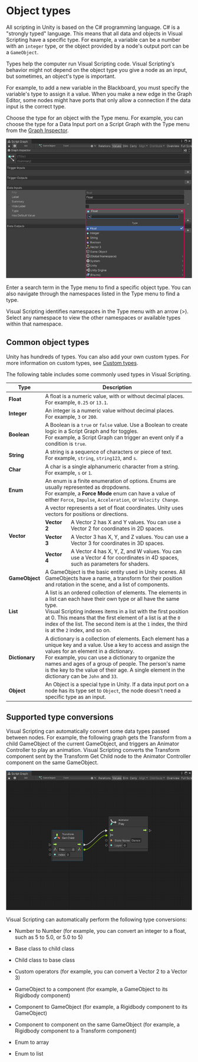 # Object types 

All scripting in Unity is based on the C# programming language. C# is a "strongly typed" language. This means that all data and objects in Visual Scripting have a specific type. For example, a variable can be a number with an `integer` type, or the object provided by a node's output port can be a `GameObject`. 

Types help the computer run Visual Scripting code. Visual Scripting's behavior might not depend on the object type you give a node as an input, but sometimes, an object's type is important. 

For example, to add a new variable in the Blackboard, you must specify the variable's type to assign it a value. When you make a new edge in the Graph Editor, some nodes might have ports that only allow a connection if the data input is the correct type. 

Choose the type for an object with the Type menu. For example, you can choose the type for a Data Input port on a Script Graph with the Type menu from the [Graph Inspector](vs-interface-overview.md#the-graph-inspector).

![An image of the Graph Inspector. A new port is being added to a graph, and the Type menu is open to choose a new type for the port.](images/vs-types-menu.png)

Enter a search term in the Type menu to find a specific object type. You can also navigate through the namespaces listed in the Type menu to find a type. 

Visual Scripting identifies namespaces in the Type menu with an arrow (>). Select any namespace to view the other namespaces or available types within that namespace. 

## Common object types

Unity has hundreds of types. You can also add your own custom types. For more information on custom types, see [Custom types](vs-custom-types.md).

The following table includes some commonly used types in Visual Scripting. 

<table>
<thead>
<tr>
<th><strong>Type</strong></th>
<th colspan="2"><strong>Description</strong></th>
</tr>
</thead>
<tbody>
<tr>
<td><strong>Float</strong></td>
<td colspan="2">A float is a numeric value, with or without decimal places. <br/>For example, <code>0.25</code> or <code>13.1</code>.</td>
</tr>
<tr>
<td><strong>Integer</strong></td>
<td colspan="2">An integer is a numeric value without decimal places. <br/>For example, <code>3</code> or <code>200</code>.</td>
</tr>
<tr>
<td><strong>Boolean</strong></td>
<td colspan="2"> A Boolean is a <code>true</code> or <code>false</code> value. Use a Boolean to create logic in a Script Graph and for toggles. <br/>For example, a Script Graph can trigger an event only if a condition is <code>true</code>.</td>
</tr>
<tr>
<td><strong>String</strong></td>
<td colspan="2">A string is a sequence of characters or piece of text. <br/>For example, <code>string</code>, <code>string123</code>, and <code>s</code>.</td>
</tr>
<tr>
<td><strong>Char</strong></td>
<td colspan="2">A char is a single alphanumeric character from a string. <br/>For example, <code>s</code> or <code>1</code>.</td>
</tr>
<tr>
<td><strong>Enum</strong></td>
<td colspan="2">An enum is a finite enumeration of options. Enums are usually represented as dropdowns. <br/>For example, a <strong>Force Mode</strong> enum can have a value of either <code>Force</code>, <code>Impulse</code>, <code>Acceleration</code>, or <code>Velocity Change</code>.</td>
</tr>
<tr>
<td rowspan="4"><strong>Vector</strong></td>
<td colspan="2">A vector represents a set of float coordinates. Unity uses vectors for positions or directions.</td>
</tr>
<tr>
<td><strong>Vector 2</strong></td>
<td>A Vector 2 has X and Y values. You can use a Vector 2 for coordinates in 2D spaces.</td>
</tr>
<tr>
<td><strong>Vector 3</strong></td>
<td>A Vector 3 has X, Y, and Z values. You can use a Vector 3 for coordinates in 3D spaces.</td>
</tr>
<tr>
<td><strong>Vector 4</strong></td>
<td>A Vector 4 has X, Y, Z, and W values. You can use a Vector 4 for coordinates in 4D spaces, such as parameters for shaders.</td>
</tr>
<tr>
<td><strong>GameObject</strong></td>
<td colspan="2">A GameObject is the basic entity used in Unity scenes. All GameObjects have a name, a transform for their position and rotation in the scene, and a list of components.</td>
</tr>
<tr>
<td><strong>List</strong></td>
<td colspan="2">A list is an ordered collection of elements. The elements in a list can each have their own type or all have the same type. <br/>Visual Scripting indexes items in a list with the first position at 0. This means that the first element of a list is at the <code>0</code> index of the list. The second item is at the <code>1</code> index, the third is at the <code>2</code> index, and so on.</td>
</tr>
<tr>
<td><strong>Dictionary</strong></td>
<td colspan="2">A dictionary is a collection of elements. Each element has a unique key and a value. Use a key to access and assign the values for an element in a dictionary. <br/>For example, you can use a dictionary to organize the names and ages of a group of people. The person's name is the key to the value of their age. A single element in the dictionary can be <code>John</code> and <code>33</code>.</td>
</tr>
<tr>
<td><strong>Object</strong></td>
<td colspan="2">An Object is a special type in Unity. If a data input port on a node has its type set to <code>Object</code>, the node doesn't need a specific type as an input.</td>
</tr>
</tbody>
</table>

## Supported type conversions 

Visual Scripting can automatically convert some data types passed between nodes. For example, the following graph gets the Transform from a child GameObject of the current GameObject, and triggers an Animator Controller to play an animation. Visual Scripting converts the Transform component sent by the Transform Get Child node to the Animator Controller component on the same GameObject. 

![An image of the Graph window. A Transform Get Child node is set to This, the current GameObject. Its Index value is set to 0 with an inline value. The trigger output port connects to the trigger input port on a Animator Play node. Visual Scripting converts the Transform output from the Transform Get Child to an Animator component input on the Animator Play node.](images/vs-types-type-conversion-example.png)

Visual Scripting can automatically perform the following type conversions: 

- Number to Number (for example, you can convert an integer to a float, such as 5 to 5.0, or 5.0 to 5)

- Base class to child class 

- Child class to base class 

- Custom operators (for example, you can convert a Vector 2 to a Vector 3)

- GameObject to a component (for example, a GameObject to its Rigidbody component)

- Component to GameObject (for example, a Rigidbody component to its GameObject)

- Component to component on the same GameObject (for example, a Rigidbody component to a Transform component)

- Enum to array 

- Enum to list 